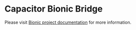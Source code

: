 # Capacitor Bionic Bridge

Please visit [Bionic project documentation](https://bionicframework.github.io/Documentation/platforms/capacitor/bridge/0intro/) for more information.
